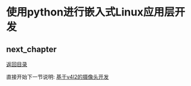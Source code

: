 # 使用python进行嵌入式Linux应用层开发

## next_chapter

[返回目录](../README.md)

直接开始下一节说明: [基于v4l2的摄像头开发](./ch04-15.v4l2_opencv.md)

